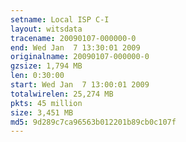 ```yaml
---
setname: Local ISP C-I
layout: witsdata
tracename: 20090107-000000-0
end: Wed Jan  7 13:30:01 2009
originalname: 20090107-000000-0
gzsize: 1,794 MB
len: 0:30:00
start: Wed Jan  7 13:00:01 2009
totalwirelen: 25,274 MB
pkts: 45 million
size: 3,451 MB
md5: 9d289c7ca96563b012201b89cb0c107f
---
```

